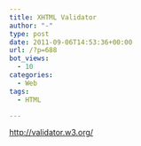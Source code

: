 ```yaml
---
title: XHTML Validator
author: "-"
type: post
date: 2011-09-06T14:53:36+00:00
url: /?p=688
bot_views:
  - 10
categories:
  - Web
tags:
  - HTML

---
```

http://validator.w3.org/